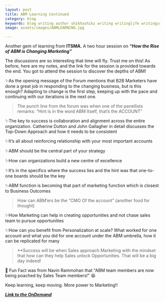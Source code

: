 ```yaml
---
layout: post
title: ABM Learning Continued
category: blog
keywords: blog writing author shikhashikz writing writinglife writingcommunity dailyblogpost ABM ACCOUNTBASEDMARKETING
image: assets/images/ABMLEARNING.jpg

---
```


Another gem of learning from **ITSMA.** A two hour session on ***“How the Rise of ABM is Changing Marketing”***

The discussions are so interesting that time will fly. Trust me on this! As before, here are my notes, and the link for the session is provided towards the end. You got to attend the session to discover the depths of ABM!

✨As the opening message of the Forum mentions that B2B Marketers have done a great job in responding to the changing business, but is this enough? Adapting to change is the first step, keeping up with the pace and continuing with our iterations is the next one.

>The punch line from the forum was when one of the panellists remarks: “Hint is in the word ABM Itself, that’s the ACCOUNT”
>

✨The key to success is collaboration and alignment across the entire organization. Catherine Dutton and John Gallagher in detail discusses the Top-Down Approach and how it needs to be consistent

✨It’s all about reinforcing relationship with your most important accounts

✨ABM should be the central part of your strategy

✨How can organizations build a new centre of excellence 

✨It’s in the specifics where the success lies and the hint was that one-to-one boards should be the key

✨ABM function is becoming that part of marketing function which is closest to Business Outcomes

>How can ABM’ers be the “CMO Of the account” (another food for thought)
>

✨How Marketing can help in creating opportunities and not chase sales team to pursue opportunities

✨How can you benefit from Personalization at scale? What worked for one account and what you did for one account under the ABM umbrella, how it can be replicated for many

>**Success will be when Sales approach Marketing with the mindset that how can they help Sales unlock Opportunities. That will be a big day indeed! 

💖 Fun Fact was from Navin Rammohan that "ABM team members are now being poached by Sales Team members!" 😆

Keep learning, keep moving. More power to Marketing!!

***[Link to the OnDemand](https://www.brighttalk.com/webcast/17455/486291)***
